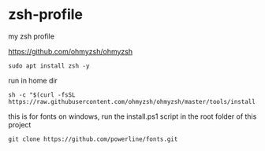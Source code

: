 # zsh-profile
my zsh profile

https://github.com/ohmyzsh/ohmyzsh

```
sudo apt install zsh -y
```

run in home dir
```
sh -c "$(curl -fsSL https://raw.githubusercontent.com/ohmyzsh/ohmyzsh/master/tools/install.sh)"
```

this is for fonts on windows, run the install.ps1 script in the root folder of this project
```
git clone https://github.com/powerline/fonts.git
```
